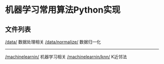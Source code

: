 # 机器学习常用算法Python实现
## 文件列表
[/data/](https://github.com/Twilightspark/algorithm/tree/master/data) 数据处理相关
[/data/normalize/](https://github.com/Twilightspark/algorithm/tree/master/data/normalize) 数据归一化
***
[/machinelearnin/](https://github.com/Twilightspark/algorithm/tree/master/machinelearning) 机器学习相关
[/machinelearnin/knn/](https://github.com/Twilightspark/algorithm/tree/master/machinelearning/knn) K近邻法